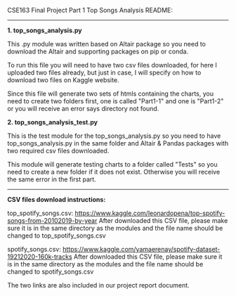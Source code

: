 CSE163 Final Project Part 1 Top Songs Analysis README:

*********************************************************************

**1. top_songs_analysis.py**

This .py module was written based on Altair package so you need
to download the Altair and supporting packages on pip or conda.

To run this file you will need to have two csv files downloaded,
for here I uploaded two files already, but just in case, I will
specify on how to download two files on Kaggle website.

Since this file will generate two sets of htmls containing the
charts, you need to create two folders first, one is called
"Part1-1" and one is "Part1-2" or you will receive an error says
directory not found.

**2. top_songs_analysis_test.py**

This is the test module for the top_songs_analysis.py so you need
to have top_songs_analysis.py in the same folder and Altair & Pandas
packages with two required csv files downloaded.

This module will generate testing charts to a folder called "Tests"
so you need to create a new folder if it does not exist. Otherwise
you will receive the same error in the first part.

*********************************************************************

**CSV files download instructions:**

top_spotify_songs.csv:
https://www.kaggle.com/leonardopena/top-spotify-songs-from-20102019-by-year
After downloaded this CSV file, please make sure it is in the same
directory as the modules and the file name should be changed to
top_spotify_songs.csv

spotify_songs.csv:
https://www.kaggle.com/yamaerenay/spotify-dataset-19212020-160k-tracks
After downloaded this CSV file, please make sure it is in the same
directory as the modules and the file name should be changed to
spotify_songs.csv

The two links are also included in our project report document.
